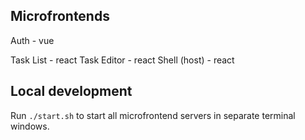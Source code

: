 ## Microfrontends

Auth          - vue

Task List     - react
Task Editor   - react
Shell (host)  - react

## Local development

Run `./start.sh` to start all microfrontend servers in separate terminal windows.
